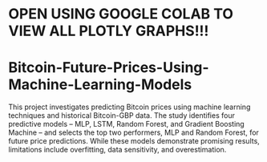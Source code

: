# OPEN USING GOOGLE COLAB TO VIEW ALL PLOTLY GRAPHS!!!

# Bitcoin-Future-Prices-Using-Machine-Learning-Models

This project investigates predicting Bitcoin prices using machine learning techniques and historical Bitcoin-GBP data. The study identifies four predictive models – MLP, LSTM, Random Forest, and Gradient Boosting Machine – and selects the top two performers, MLP and Random Forest, for future price predictions. While these models demonstrate promising results, limitations include overfitting, data sensitivity, and overestimation.
